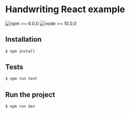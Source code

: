 # Handwriting React example

![npm >= 6.0.0](https://img.shields.io/badge/npm-%3E=6.0.0-blue.svg)
![node >= 10.0.0](https://img.shields.io/badge/node-%3E=10.0.0-brightgreen.svg)

## Installation

```sh
$ npm install
```

## Tests

```sh
$ npm run test
```

## Run the project

```sh
$ npm run dev
```